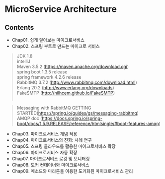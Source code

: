 # MicroService Architecture #


Contents
-
- Chap01. 쉽게 알아보는 마이크로서비스
- Chap02. 스프링 부트로 만드는 마이크로 서비스
>JDK 1.8<br />
intelliJ<br />
Maven 3.5.2 (https://maven.apache.org/download.cgi)<br />
spring boot 1.3.5 release<br />
spring framework 4.2.6 release<br />
RabbitMQ 3.7.2 (http://www.rabbitmq.com/download.html)<br />
Erlang 20.2 (http://www.erlang.org/downloads)<br />
FakeSMTP (http://nilhcem.github.io/FakeSMTP)<br /><br />

>Messaging with RabbitMQ GETTING STARTED(https://spring.io/guides/gs/messaging-rabbitmq)<br />
AMQP doc (https://docs.spring.io/spring-boot/docs/1.5.9.RELEASE/reference/htmlsingle/#boot-features-amqp)

- Chap03. 마이크로서비스 개념 적용
- Chap04. 마이크로서비스의 진화: 사례 연구
- Chap05. 스프링 클라우드를 활용한 마이크로서비스 확장
- Chap06. 마이크로서비스 자동 확장
- Chap07. 마이크로서비스 로깅 및 모니터링
- Chap08. 도커 컨테이너와 마이크로서비스
- Chap09. 메소드와 마라톤을 이용한 도커화된 마이크로서비스 관리
